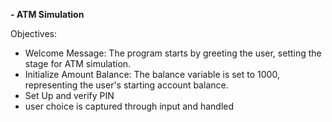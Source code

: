 **- ATM Simulation**

Objectives: 
- Welcome Message: The program starts by greeting the user, setting the stage for ATM simulation.
- Initialize Amount Balance: The balance variable is set to 1000, representing the user's starting account balance.
- Set Up and verify PIN
- user choice is captured through input and handled
